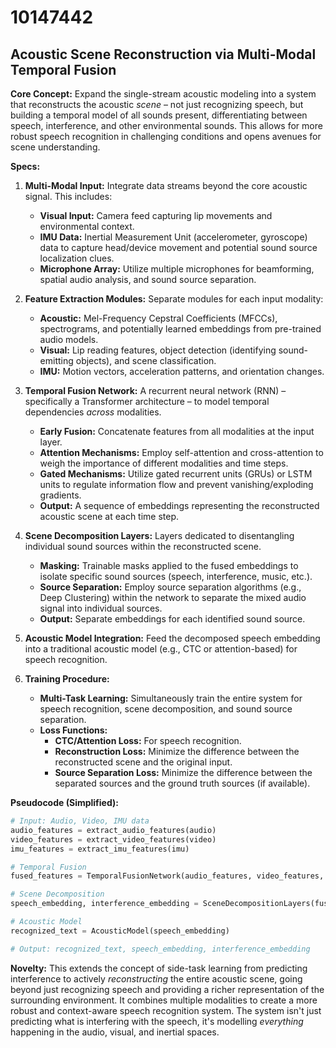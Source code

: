 # 10147442

## Acoustic Scene Reconstruction via Multi-Modal Temporal Fusion

**Core Concept:** Expand the single-stream acoustic modeling into a system that reconstructs the acoustic *scene* – not just recognizing speech, but building a temporal model of all sounds present, differentiating between speech, interference, and other environmental sounds. This allows for more robust speech recognition in challenging conditions and opens avenues for scene understanding.

**Specs:**

1.  **Multi-Modal Input:** Integrate data streams beyond the core acoustic signal. This includes:
    *   **Visual Input:** Camera feed capturing lip movements and environmental context.
    *   **IMU Data:** Inertial Measurement Unit (accelerometer, gyroscope) data to capture head/device movement and potential sound source localization clues.
    *   **Microphone Array:** Utilize multiple microphones for beamforming, spatial audio analysis, and sound source separation.

2.  **Feature Extraction Modules:** Separate modules for each input modality:
    *   **Acoustic:** Mel-Frequency Cepstral Coefficients (MFCCs), spectrograms, and potentially learned embeddings from pre-trained audio models.
    *   **Visual:** Lip reading features, object detection (identifying sound-emitting objects), and scene classification.
    *   **IMU:** Motion vectors, acceleration patterns, and orientation changes.

3.  **Temporal Fusion Network:** A recurrent neural network (RNN) – specifically a Transformer architecture – to model temporal dependencies *across* modalities.
    *   **Early Fusion:** Concatenate features from all modalities at the input layer.
    *   **Attention Mechanisms:** Employ self-attention and cross-attention to weigh the importance of different modalities and time steps.
    *   **Gated Mechanisms:** Utilize gated recurrent units (GRUs) or LSTM units to regulate information flow and prevent vanishing/exploding gradients.
    *   **Output:** A sequence of embeddings representing the reconstructed acoustic scene at each time step.

4.  **Scene Decomposition Layers:** Layers dedicated to disentangling individual sound sources within the reconstructed scene.
    *   **Masking:** Trainable masks applied to the fused embeddings to isolate specific sound sources (speech, interference, music, etc.).
    *   **Source Separation:** Employ source separation algorithms (e.g., Deep Clustering) within the network to separate the mixed audio signal into individual sources.
    *   **Output:** Separate embeddings for each identified sound source.

5.  **Acoustic Model Integration:** Feed the decomposed speech embedding into a traditional acoustic model (e.g., CTC or attention-based) for speech recognition.

6.  **Training Procedure:**
    *   **Multi-Task Learning:** Simultaneously train the entire system for speech recognition, scene decomposition, and sound source separation.
    *   **Loss Functions:**
        *   **CTC/Attention Loss:** For speech recognition.
        *   **Reconstruction Loss:** Minimize the difference between the reconstructed scene and the original input.
        *   **Source Separation Loss:** Minimize the difference between the separated sources and the ground truth sources (if available).

**Pseudocode (Simplified):**

```python
# Input: Audio, Video, IMU data
audio_features = extract_audio_features(audio)
video_features = extract_video_features(video)
imu_features = extract_imu_features(imu)

# Temporal Fusion
fused_features = TemporalFusionNetwork(audio_features, video_features, imu_features)

# Scene Decomposition
speech_embedding, interference_embedding = SceneDecompositionLayers(fused_features)

# Acoustic Model
recognized_text = AcousticModel(speech_embedding)

# Output: recognized_text, speech_embedding, interference_embedding
```

**Novelty:** This extends the concept of side-task learning from predicting interference to actively *reconstructing* the entire acoustic scene, going beyond just recognizing speech and providing a richer representation of the surrounding environment. It combines multiple modalities to create a more robust and context-aware speech recognition system. The system isn't just predicting what is interfering with the speech, it's modelling *everything* happening in the audio, visual, and inertial spaces.